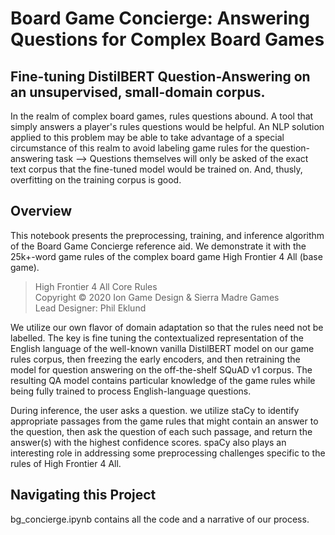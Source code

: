 # Board Game Concierge: Answering Questions for Complex Board Games
## Fine-tuning DistilBERT Question-Answering on an unsupervised, small-domain corpus.
In the realm of complex board games, rules questions abound. A tool that simply answers a player's rules questions would be helpful. An NLP solution applied to this problem may be able to take advantage of a special circumstance of this realm to avoid labeling game rules for the question-answering task --> Questions themselves will only be asked of the exact text corpus that the fine-tuned model would be trained on. And, thusly, overfitting on the training corpus is good.
## Overview
This notebook presents the preprocessing, training, and inference algorithm of the Board Game Concierge reference aid. We demonstrate it with the 25k+-word game rules of the complex board game High Frontier 4 All (base game). 
> High Frontier 4 All Core Rules   
Copyright &copy; 2020 Ion Game Design & Sierra Madre Games  
Lead Designer: Phil Eklund  

We utilize our own flavor of domain adaptation so that the rules need not be labelled. The key is fine tuning the contextualized representation of the English language of the well-known vanilla DistilBERT model on our game rules corpus, then freezing the early encoders, and then retraining the model for question answering on the off-the-shelf SQuAD v1 corpus. The resulting QA model contains particular knowledge of the game rules while being fully trained to process English-language questions.

During inference, the user asks a question. we utilize staCy to identify appropriate passages from the game rules that might contain an answer to the question, then ask the question of each such passage, and return the answer(s) with the highest confidence scores. spaCy also plays an interesting role in addressing some preprocessing challenges specific to the rules of High Frontier 4 All.
## Navigating this Project
bg_concierge.ipynb contains all the code and a narrative of our process.
